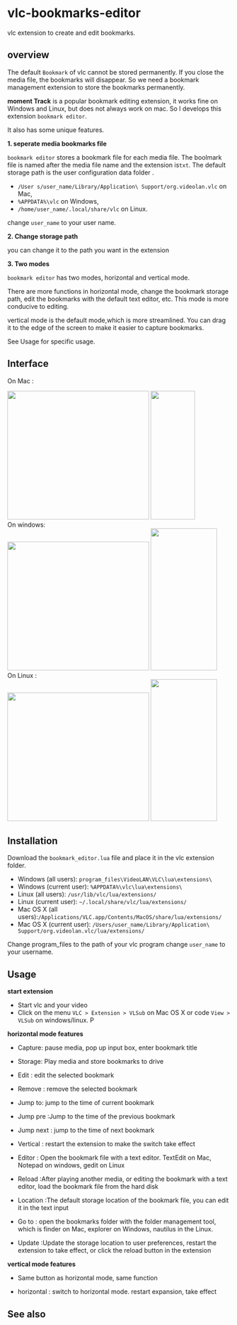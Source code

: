# vlc-bookmarks-editor
vlc extension to create and edit bookmarks.

## overview

The default `Bookmark` of vlc cannot be stored permanently. If you close the media file, the bookmarks will disappear. So we need a bookmark management extension to store the bookmarks permanently.

**moment Track** is a popular bookmark editing extension, it works fine on Windows and Linux, but does not always work on mac. So I develops this extension `bookmark editor`. 

It also has some unique features.

**1. seperate media bookmarks file**

`bookmark editor` stores a bookmark file for each media file.  The boolmark file is  named after the media file name and the extension is`txt`. The default storage path is the user configuration data folder . 

-  `/User s/user_name/Library/Application\ Support/org.videolan.vlc` on Mac, 
- `%APPDATA%\vlc` on Windows, 
- `/home/user_name/.local/share/vlc` on Linux. 

change `user_name` to your user name.

**2. Change storage path**

you can change it to the path you want in the extension

**3. Two modes**

`bookmark editor` has two modes, horizontal and vertical mode. 

There are more functions in horizontal mode,  change the bookmark storage path, edit the bookmarks with the default text editor, etc. This mode is more conducive to editing.

vertical mode is the default mode,which is more streamlined. You can drag it to the edge of the screen to make it easier to capture bookmarks.

See Usage for specific usage.

## Interface

On Mac :
<div
>
<img src='https://user-images.githubusercontent.com/17938939/81250113-c086d000-9052-11ea-88bd-e9b3360ee21b.png' width=320 height=290/>
<img src='https://user-images.githubusercontent.com/17938939/81249948-6ede4580-9052-11ea-8b81-75c649df66d8.png' width=100 height=290 />
</div>
On windows:
<div>
<img src='https://user-images.githubusercontent.com/17938939/81249950-70a80900-9052-11ea-9019-b886a07cc5ce.png' width=320 height=290/>
<img src='https://user-images.githubusercontent.com/17938939/81249951-71409f80-9052-11ea-8e8a-a42a04fa0bd8.png'width=150 height=320/>
</div>
On Linux :
<div>
<img src='https://user-images.githubusercontent.com/17938939/81249956-7271cc80-9052-11ea-825f-0e3890e380bf.png' width=320 height=290/>
<img src='https://user-images.githubusercontent.com/17938939/81249959-730a6300-9052-11ea-9efe-6ffa38612a31.png'width=150 height=320/>
</div>

## Installation

Download the `bookmark_editor.lua` file and place it in the vlc extension folder. 


- Windows (all users): `program_files\VideoLAN\VLC\lua\extensions\`
- Windows (current user): `%APPDATA%\vlc\lua\extensions\`
- Linux (all users): `/usr/lib/vlc/lua/extensions/`
- Linux (current user): `~/.local/share/vlc/lua/extensions/`
- Mac OS X (all users):`/Applications/VLC.app/Contents/MacOS/share/lua/extensions/`
- Mac OS X (current user): `/Users/user_name/Library/Application\ Support/org.videolan.vlc/lua/extensions/`


Change program_files to the path of your vlc program
change  `user_name` to your username.


## Usage

**start extension**
- Start vlc and your video
- Click on the menu  `VLC > Extension > VLSub` on Mac OS X or code `View > VLSub`  on windows/linux. P

**horizontal mode features**
- Capture: pause media, pop up input box, enter bookmark title

- Storage: Play media and store bookmarks to drive

- Edit : edit the selected bookmark

- Remove : remove the selected bookmark

- Jump to: jump to the time of current bookmark

- Jump pre :Jump to the time of the previous bookmark

- Jump next : jump to the time of next bookmark

- Vertical : restart the extension to make the switch take effect

- Editor : Open the bookmark file with a text editor. TextEdit on Mac, Notepad on windows, gedit on Linux

- Reload :After playing another media, or editing the bookmark with a text editor, load the bookmark file from the hard disk

- Location :The default storage location of the bookmark file, you can edit it in the text input

- Go to : open the bookmarks folder with the folder management tool, which is finder on Mac, explorer on Windows, nautilus in the Linux.

- Update :Update the storage location to user preferences, restart the extension to take effect, or click the reload button in the extension

**vertical mode features**

- Same button as horizontal mode, same function

- horizontal : switch to horizontal mode.  restart expansion, take effect

## See also



